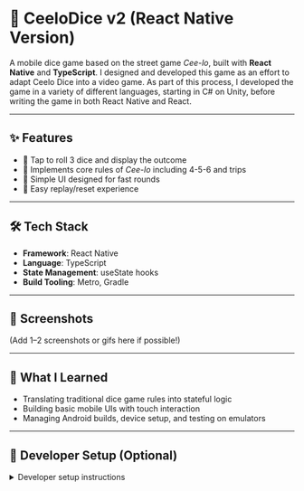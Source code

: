 # 🎲 CeeloDice v2 (React Native Version)

A mobile dice game based on the street game _Cee-lo_, built with **React Native** and **TypeScript**.
I designed and developed this game as an effort to adapt Ceelo Dice into a video game. As part of this process, I developed the game in a variety of different languages, starting in C# on Unity, before writing the game in both React Native and React.

---

## ✨ Features

- 🎲 Tap to roll 3 dice and display the outcome
- 🧠 Implements core rules of _Cee-lo_ including 4-5-6 and trips
- 🎨 Simple UI designed for fast rounds
- 🔁 Easy replay/reset experience

---

## 🛠 Tech Stack

- **Framework**: React Native
- **Language**: TypeScript
- **State Management**: useState hooks
- **Build Tooling**: Metro, Gradle

---

## 📸 Screenshots

(Add 1–2 screenshots or gifs here if possible!)

---

## 🧠 What I Learned

- Translating traditional dice game rules into stateful logic
- Building basic mobile UIs with touch interaction
- Managing Android builds, device setup, and testing on emulators

---

## 🚀 Developer Setup (Optional)

<details>
<summary>Developer setup instructions</summary>

### Prerequisites

- Make sure you've set up the React Native environment:  
  [React Native Environment Setup Guide](https://reactnative.dev/docs/environment-setup)
- Android Studio (for emulator) or a connected Android device

### Start Metro

```bash
npm start
```

### Run the App

```bash
npm run android
```

</details>
